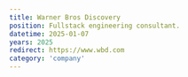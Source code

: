 ```yaml
---
title: Warner Bros Discovery
position: Fullstack engineering consultant.
datetime: 2025-01-07
years: 2025
redirect: https://www.wbd.com
category: 'company'
---
```

